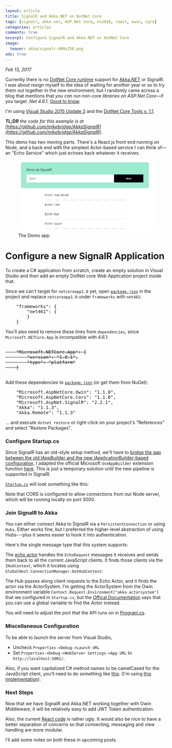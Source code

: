 ```yaml
---
layout: article
title: SignalR and Akka.NET on DotNet Core
tags: [signalr, akka.net, ASP.Net Core, es2016, react, owin, cqrs]
categories: articles
comments: true
excerpt: Configure SignalR and Akka.NET on DotNet Core 
image: 
  teaser: akka/signalr-400x250.png
ads: true
---
```


*Feb 13, 2017*

Currently there is no [DotNet Core runtime](https://dotnet.github.io/) support 
for [Akka.NET](http://www.aaronstannard.com/dotnetcore-boil-ocean/) 
or SignalR.  I was about resign myself to the idea of waiting for another year
or so to try them out together in the new environment, but I randomly came across a 
blog that mentions that _you can run non-core libraries on ASP.Net 
Core_—if you target _.Net 4.6.1_.  [Good to know](https://jonhilton.net/2016/09/07/using-asp-net-core-against-net-4-6/).

I'm using [Visual Studio 2015 Update 3](https://www.visualstudio.com/en-us/news/releasenotes/vs2015-update3-vs)
and the [DotNet Core Tools v. 1.1](https://www.microsoft.com/net/download/core#/current).

_**TL;DR** the code for this example is at [https://github.com/mikebridge/AkkaSignalR](https://github.com/mikebridge/AkkaSignalR)_.

This demo has two moving parts.  There's a React.js front end running on Node, and a back end 
with the simplest Actor-based service I can think of—an "Echo Service" which just echoes back 
whatever it receives.

<figure>
 	<img src="/images/akka/akka_signalr.png">
 	<figcaption>The Demo app.</figcaption>
</figure>

# Configure a new SignalR Application

To create a C# application from scratch, create an empty solution in Visual Studio and then
add an empty DotNet core Web Application project inside that.

Since we can't target for `netcoreapp1.0` yet, open
[`package.json`](https://github.com/mikebridge/AkkaSignalR/blob/master/src/EchoAPI/project.json#L24-L26) in the project and replace `netcoreapp1.0` 
under `frameworks` with `net461`:

<pre>
    "frameworks": {
        "net461": {
        }
    }
</pre>
 
You'll also need to remove these lines from `dependencies`, since `Microsoft.NETCore.App` is incompatible with 4.6.1:  

<pre>
<strike>
    "Microsoft.NETCore.App": {
        "version": "1.0.1",
        "type": "platform"
    }
</strike>
</pre>    

Add these dependencies to [`package.json`](https://github.com/mikebridge/AkkaSignalR/blob/master/src/EchoAPI/project.json#L9-L16) (or get them from NuGet):

<pre>
    "Microsoft.AspNetCore.Owin": "1.1.0",
    "Microsoft.AspNetCore.Cors": "1.1.0",   
    "Microsoft.AspNet.SignalR": "2.2.1",    
    "Akka": "1.1.3",
    "Akka.Remote": "1.1.3"
</pre>

... and execute `dotnet restore` or right-click on your project's "References" and 
select "Restore Packages".

### Configure Startup.cs

Since SignalR has an old-style setup method, we'll have to [bridge the gap between the old IAppBuilder and the new
IApplicationBuilder-based configuration](https://blogs.msdn.microsoft.com/webdev/2014/11/14/katana-asp-net-5-and-bridging-the-gap/).
I adapted the official Microsoft
 `UseAppBuilder` extension function [here](https://github.com/mikebridge/AkkaSignalR/blob/master/src/EchoAPI/KatanaIApplicationBuilderExtensions.cs).
This is just a temporary solution until the new pipeline is supported in SignalR.

[`Startup.cs`](https://github.com/mikebridge/AkkaSignalR/blob/master/src/EchoAPI/Startup.cs) will look something like this:

<script src="https://gist.github.com/mikebridge/ecd0bc5f09e8be72750a3b8b2459499f.js"></script>

Note that CORS is configured to allow connections from our Node server, which
will be running locally on port 3000.

### Join SignalR to Akka

You can either connect Akka to SignalR via a `PersistentConnection` or 
using `Hubs`.  Either works fine, but I preferred the higher-level
abstraction of using Hubs---plus it seems easier to hook it into 
authentication. 

Here's the single message type that this system supports:

<script src="https://gist.github.com/mikebridge/45c4a28e206b021ea7523b99408b0c7a.js"></script>

The [echo actor](https://github.com/mikebridge/AkkaSignalR/blob/master/src/EchoAPI/Actors/SignalREchoActor.cs) 
handles the `EchoRequest` messages it receives and sends them back to all the current JavaScript clients. 
It finds those clients via the `IHubContext`, which it locates using
`GlobalHost.ConnectionManager.GetHubContext`:

<script src="https://gist.github.com/mikebridge/02a36532f32da703017e7a7f60ccf919.js"></script>

The Hub passes along client requests to the Echo Actor, and it finds the actor via the ActorSystem.  I'm
getting the ActorSystem from the Owin environment variable `Context.Request.Environment["akka.actorsystem"]` 
that we configured in `Startup.cs`, but the [Offical Documentation](https://petabridge.com/blog/akkadotnet-aspnet/) says
that you can use a global variable to find the Actor instead.

<script src="https://gist.github.com/mikebridge/9635f784309c9c961afbcbaa0de4413f.js"></script>

You will need to adjust the port that the API runs on in [Program.cs](https://github.com/mikebridge/AkkaSignalR/blob/master/src/EchoAPI/Program.cs#L14).
 
<script src="https://gist.github.com/mikebridge/48a09fe197a29e909a085dcb1774688d.js"></script>

### Miscellaneous Configuration 

To be able to launch the server from Visual Studio,

- Uncheck `Properties->Debug->Launch URL`
- Set `Properties->Debug->WebServer Settings->App URL` to `http://localhost:5001/`.

Also, if you want capitalized C# method names to be camelCased for the JavaScript client, 
you'll need to do something like 
[this](http://stackoverflow.com/questions/30005575/signalr-use-camel-case#answer-30019100).
(I'm using [this implementation](https://github.com/mikebridge/AkkaSignalR/blob/master/src/EchoAPI/SignalRContractResolver.cs)).

### Next Steps

Now that we have SignalR and Akka.NET working together with Owin Middleware, 
it will be relatively easy to add JWT Token authentication.
 
Also, the current [React code](https://github.com/mikebridge/AkkaSignalR/blob/master/src/Web/src/Echo.js)
is rather ugly.  It would also be nice to have a better separation
 of concerns so that connecting, messaging and view handling
 are more modular.
  
I'll add some notes on both these in upcoming posts.


